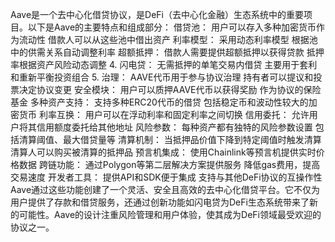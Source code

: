 Aave是一个去中心化借贷协议，是DeFi（去中心化金融）生态系统中的重要项目。以下是Aave的主要特点和组成部分：
借贷池：
用户可以存入多种加密货币作为流动性
借款人可以从这些池中借出资产
利率模型：
采用动态利率模型
根据池中的供需关系自动调整利率
超额抵押：
借款人需要提供超额抵押以获得贷款
抵押率根据资产风险动态调整
4. 闪电贷：
无需抵押的单笔交易内借贷
主要用于套利和重新平衡投资组合
5. 治理：
AAVE代币用于参与协议治理
持有者可以提议和投票决定协议变更
安全模块：
用户可以质押AAVE代币以获得奖励
作为协议的保险基金
多种资产支持：
支持多种ERC20代币的借贷
包括稳定币和波动性较大的加密货币
利率互换：
用户可以在浮动利率和固定利率之间切换
信用委托：
允许用户将其信用额度委托给其他地址
风险参数：
每种资产都有独特的风险参数设置
包括清算阈值、最大借贷量等
清算机制：
当抵押品价值下降到特定阈值时触发清算
清算人可以购买被清算的抵押品
预言机集成：
使用Chainlink等预言机提供实时价格数据
跨链功能：
通过Polygon等第二层解决方案提供服务
降低gas费用，提高交易速度
开发者工具：
提供API和SDK便于集成
支持与其他DeFi协议的互操作性
Aave通过这些功能创建了一个灵活、安全且高效的去中心化借贷平台。它不仅为用户提供了存款和借贷服务，还通过创新功能如闪电贷为DeFi生态系统带来了新的可能性。Aave的设计注重风险管理和用户体验，使其成为DeFi领域最受欢迎的协议之一。